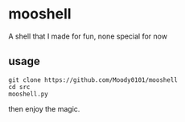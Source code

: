 # mooshell



A shell that I made for fun, none special for now



## usage
	
	git clone https://github.com/Moody0101/mooshell
	cd src
	mooshell.py
then enjoy the magic.
